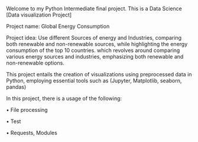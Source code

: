 Welcome to my Python Intermediate final project. This is a Data Science [Data visualization Project]

Project name: Global Energy Consumption

Project idea: Use different Sources of energy and Industries, comparing both renewable and non-renewable sources, while highlighting the energy consumption of the top 10 countries. which revolves around comparing various energy sources and industries, emphasizing both renewable and non-renewable options.

This project entails the creation of visualizations using preprocessed data in Python, employing essential tools such as (Jupyter, Matplotlib, seaborn, pandas)

In this project, there is a usage of the following:

• File processing

• Test

• Requests, Modules
